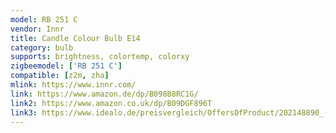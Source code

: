 ```yaml
---
model: RB 251 C
vendor: Innr
title: Candle Colour Bulb E14
category: bulb
supports: brightness, colortemp, colorxy
zigbeemodel: ['RB 251 C']
compatible: [z2m, zha]
mlink: https://www.innr.com/
link: https://www.amazon.de/dp/B098B8RC1G/
link2: https://www.amazon.co.uk/dp/B09DGF896T
link3: https://www.idealo.de/preisvergleich/OffersOfProduct/202148890_-smart-color-candle-e14-rb-251-c-innr.html
---
```


